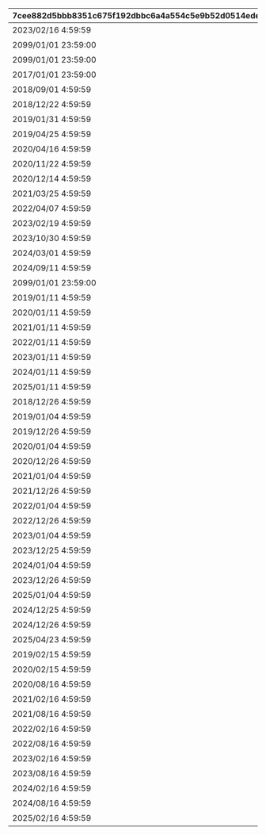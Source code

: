 |7cee882d5bbb8351c675f192dbbc6a4a554c5e9b52d0514ede5642046da0a409|0ba55aa3684e69ae6a289fc7242041ef7638fdeb2b8ce82351d7670b3626e3bd|22cf497054895c74300a8438b75c74c1cffe055b40696d3dfeedbac45d52fcf7|9441986c99556db417153d490bca1298e89683a69dff3c3aa0083496cf611032|c458033bb9dd47d4dd3a43752fc8687447b2f74d8afa597ab3162ca45c5b9fab|0166bc170792539eba6e3424410d682e3d77e87c47e7cf45e1aa8991ae7e5259|f33c010f958b16fd3e1134befe6879a172116d70bf7432a94f246f268f2140e5|153d921f6be1024aa510ff2aaed114f524a11ef15f2da2099a19f36d90ad72c8|27cfd45b55665f73242f2029fbd004e3e6222fdf3d228d2e122180e44fd1b46b|2dc6e3a9a37cff01000fe4fda13ab9d8a3aad833e607159a38b9f1205e365d72|f836ccb296711dbeafe053335aff3d38737a601cddd90c37d846c39b04e553f0|
| --- | --- | --- | --- | --- | --- | --- | --- | --- | --- | --- |
|2023/02/16 4:59:59|530100|2016/09/01 15:00:00|20000|0|2|0|0|0|スタートダッシュログインキャンペーン|10|
|2099/01/01 23:59:00|530100|2023/02/16 5:00:00|20001|0|2|0|0|0|スタートダッシュログインキャンペーン|10|
|2099/01/01 23:59:00|0|2016/04/01 15:00:00|30000|0|3|0|0|0|ログインボーナス|15|
|2017/01/01 23:59:00|0|2016/09/01 15:00:00|40000|0|4|0|0|0|CM放映記念ログインボーナス第1弾|1|
|2018/09/01 4:59:59|500160|2018/08/15 5:00:00|40001|1|4|0|0|0|Half Anniversary ログインキャンペーン|10|
|2018/12/22 4:59:59|40003|2018/12/09 5:00:00|40003|2|4|0|0|0|グラブルコラボログインボーナス|10|
|2019/01/31 4:59:59|40004|2019/01/20 5:00:00|40004|3|4|0|0|0|マナリアフレンズ放送応援ログインキャンペーン|10|
|2019/04/25 4:59:59|40005|2019/03/28 5:00:00|40005|2|4|0|0|0|Shadowverseコラボログインボーナス|10|
|2020/04/16 4:59:59|40006|2020/04/06 5:00:00|40006|3|4|0|0|0|アニメ放送記念 スタンプログインキャンペーン|10|
|2020/11/22 4:59:59|40007|2020/11/10 5:00:00|40007|2|4|0|0|0|復刻Re:ゼロコラボ開催記念 スタンプログインキャンペーン|10|
|2020/12/14 4:59:59|40008|2020/12/01 5:00:00|40008|3|4|0|0|0|ドラガリアロスト 応援ログインキャンペーン|10|
|2021/03/25 4:59:59|40009|2021/03/08 5:00:00|40009|2|4|0|0|0|復刻デレステコラボ開催記念 スタンプログインキャンペーン|10|
|2022/04/07 4:59:59|40010|2022/01/11 5:00:00|40010|3|4|0|0|0|アニメ放送記念 スタンプログインキャンペーン|10|
|2023/02/19 4:59:59|531200|2023/02/13 5:00:00|40011|3|4|0|0|0|メインストーリー第3部開始記念ログインキャンペーン|6|
|2023/10/30 4:59:59|40012|2023/09/27 5:00:00|40012|3|4|0|0|0|TANITAコラボログインキャンペーン|8|
|2024/03/01 4:59:59|40013|2024/02/14 5:00:00|40013|3|4|0|0|0|2024年バレンタイン記念プレゼント|1|
|2024/09/11 4:59:59|40014|2024/08/14 5:00:00|40014|2|4|0|0|0|銀だこハイボール酒場コラボログインキャンペーン|2|
|2099/01/01 23:59:00|40015|2024/08/10 5:00:00|40015|3|4|0|0|0|カムバックログインボーナス|5|
|2019/01/11 4:59:59|500553|2019/01/01 5:00:00|60000|0|6|0|1|0|謹賀新年 お正月ログインボーナス|7|
|2020/01/11 4:59:59|500553|2020/01/01 5:00:00|60001|0|6|0|1|0|謹賀新年 お正月ログインボーナス|7|
|2021/01/11 4:59:59|500553|2021/01/01 5:00:00|60002|0|6|0|1|0|謹賀新年 お正月ログインボーナス|7|
|2022/01/11 4:59:59|500553|2022/01/01 5:00:00|60003|0|6|0|1|0|謹賀新年 お正月ログインボーナス|7|
|2023/01/11 4:59:59|500553|2023/01/01 5:00:00|60004|0|6|0|1|0|謹賀新年 お正月ログインボーナス|7|
|2024/01/11 4:59:59|500553|2024/01/01 5:00:00|60005|0|6|0|1|0|謹賀新年 お正月ログインボーナス|7|
|2025/01/11 4:59:59|500553|2025/01/01 5:00:00|60006|0|6|0|1|0|謹賀新年 お正月ログインボーナス|5|
|2018/12/26 4:59:59|500160|2018/12/24 5:00:00|70000|0|7|1|0|0|クリスマスログインボーナス|2|
|2019/01/04 4:59:59|500160|2019/01/01 5:00:00|70001|0|7|2|0|0|あけおめログインボーナス|3|
|2019/12/26 4:59:59|500160|2019/12/24 5:00:00|70002|0|7|1|0|0|クリスマスログインボーナス|2|
|2020/01/04 4:59:59|500160|2020/01/01 5:00:00|70003|0|7|2|0|0|三が日特別ログインボーナス|3|
|2020/12/26 4:59:59|500160|2020/12/24 5:00:00|70004|0|7|1|0|0|クリスマスログインボーナス|2|
|2021/01/04 4:59:59|500160|2021/01/01 5:00:00|70005|0|7|2|0|0|三が日特別ログインボーナス|3|
|2021/12/26 4:59:59|500160|2021/12/24 5:00:00|70006|0|7|1|0|0|クリスマスログインボーナス|2|
|2022/01/04 4:59:59|500160|2022/01/01 5:00:00|70007|0|7|2|0|0|三が日特別ログインボーナス|3|
|2022/12/26 4:59:59|500160|2022/12/24 5:00:00|70008|0|7|1|0|0|クリスマスログインボーナス|2|
|2023/01/04 4:59:59|500160|2023/01/01 5:00:00|70009|0|7|2|0|0|元日特別ログインボーナス|1|
|2023/12/25 4:59:59|500160|2023/12/24 5:00:00|70010|0|7|1|0|0|クリスマスログインボーナス|1|
|2024/01/04 4:59:59|500160|2024/01/01 5:00:00|70011|0|7|2|0|0|元日特別ログインボーナス|1|
|2023/12/26 4:59:59|500160|2023/12/25 5:00:00|70012|0|7|1|0|0|クリスマスログインボーナス|1|
|2025/01/04 4:59:59|500160|2025/01/01 5:00:00|70013|0|7|2|0|0|元日特別ログインボーナス|1|
|2024/12/25 4:59:59|500160|2024/12/24 5:00:00|70014|0|7|1|0|0|クリスマスログインボーナス|1|
|2024/12/26 4:59:59|500160|2024/12/25 5:00:00|70015|0|7|1|0|0|クリスマスログインボーナス|1|
|2025/04/23 4:59:59|500160|2025/03/31 12:00:00|70016|0|7|1|0|0|『AIだ！勇気だ！ギガンティックローチェ』MV閲覧|1|
|2019/02/15 4:59:59|0|2019/01/31 5:00:00|80001|0|8|0|0|1|1st Anniversary カウントダウンログインボーナス|15|
|2020/02/15 4:59:59|80002|2020/01/31 5:00:00|80002|4|4|0|0|0|2nd Anniversary カウントダウンログインボーナス|15|
|2020/08/16 4:59:59|0|2020/08/01 5:00:00|80003|0|8|0|0|1|2.5 Year Anniversary カウントダウンログインボーナス|15|
|2021/02/16 4:59:59|0|2021/01/30 5:00:00|80004|0|10|1|0|1|3rd Anniversary カウントダウンログインボーナス|17|
|2021/08/16 4:59:59|0|2021/08/01 5:00:00|80005|0|8|0|0|1|3.5 Year Anniversary カウントダウンログインボーナス|15|
|2022/02/16 4:59:59|0|2022/01/30 5:00:00|80006|0|10|1|0|1|4th Anniversary カウントダウンログインボーナス|17|
|2022/08/16 4:59:59|0|2022/08/01 5:00:00|80007|0|10|1|0|1|4.5 Year Anniversary カウントダウンログインボーナス|15|
|2023/02/16 4:59:59|0|2023/01/31 5:00:00|80008|0|10|1|0|1|5th Anniversary カウントダウンログインボーナス|16|
|2023/08/16 4:59:59|0|2023/08/01 5:00:00|80009|0|10|1|0|1|5.5 Year Anniversary カウントダウンログインボーナス|15|
|2024/02/16 4:59:59|0|2024/01/31 5:00:00|80010|0|10|1|0|1|6th Anniversary カウントダウンログインボーナス|16|
|2024/08/16 4:59:59|0|2024/08/01 5:00:00|80011|0|10|1|0|1|6.5 Year Anniversary カウントダウンログインボーナス|15|
|2025/02/16 4:59:59|0|2025/02/08 5:00:00|80012|0|10|1|0|1|7th Year Anniversary カウントダウンログインボーナス|8|